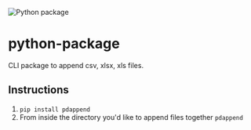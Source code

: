 ![Python package](https://github.com/NFI-Engineering/pdappend/workflows/Python%20package/badge.svg)

# python-package

CLI package to append csv, xlsx, xls files.

## Instructions

1. `pip install pdappend`
2. From inside the directory you'd like to append files together `pdappend`